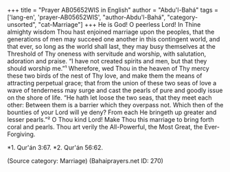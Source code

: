 +++
title = "Prayer AB05652WIS in English"
author = "Abdu'l-Bahá"
tags = ['lang-en', 'prayer-AB05652WIS', "author-Abdu'l-Bahá", "category-unsorted", "cat-Marriage"]
+++
He is God!
O peerless Lord!  In Thine almighty wisdom Thou hast enjoined marriage upon the peoples, that the generations of men may succeed one another in this contingent world, and that ever, so long as the world shall last, they may busy themselves at the Threshold of Thy oneness with servitude and worship, with salutation, adoration and praise.  “I have not created spirits and men, but that they should worship me.”¹ Wherefore, wed Thou in the heaven of Thy mercy these two birds of the nest of Thy love, and make them the means of attracting perpetual grace; that from the union of these two seas of love a wave of tenderness may surge and cast the pearls of pure and goodly issue on the shore of life.  “He hath let loose the two seas, that they meet each other:  Between them is a barrier which they overpass not.  Which then of the bounties of your Lord will ye deny?  From each He bringeth up greater and lesser pearls.”² 
O Thou kind Lord!  Make Thou this marriage to bring forth coral and pearls.  Thou art verily the All-Powerful, the Most Great, the Ever-Forgiving.

*1. Qur'án 3:67.
*2. Qur'án 56:62.

(Source category: Marriage)
(Bahaiprayers.net ID: 270)
